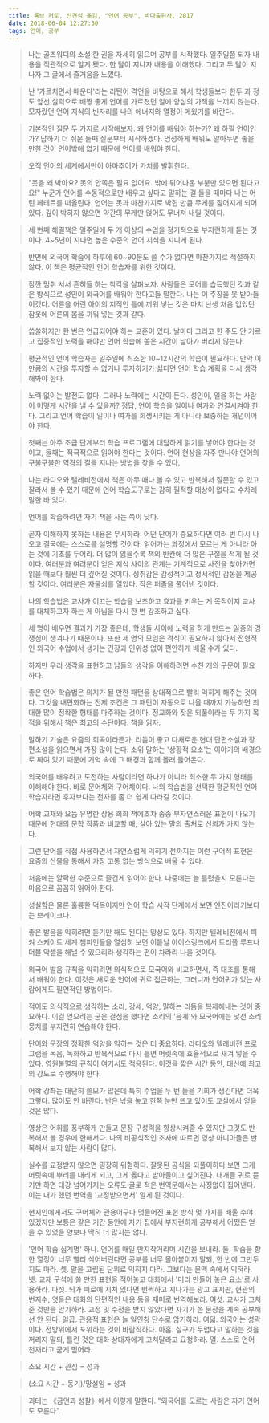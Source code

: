 ```yaml
---
title: 롬브 커토, 신견식 옮김, "언어 공부", 바다출판사, 2017
date: 2018-06-04 12:27:30
tags: 언어, 공부
---
```



> 나는 골즈워디의 소설 한 권을 자세히 읽으며 공부를 시작했다. 일주일쯤 되자 내용을 직관적으로 알게 됐다. 한 달이 지나자 내용을 이해했다. 그리고 두 달이 지나자 그 글에서 즐거움을 느꼈다.

> 난 '가르치면서 배운다'라는 라틴어 격언을 바탕으로 해서 학생들보다 한두 과 정도 앞선 실력으로 배짱 좋게 언어를 가르쳤던 일에 양심의 가책을 느끼지 않는다. 모자랐던 언어 지식의 빈자리를 나의 에너지와 열정이 메웠기를 바란다.

> 기본적인 질문 두 가지로 시작해보자. 왜 언어를 배워야 하는가? 왜 하필 언어인가? 답하기 더 쉬운 둘째 질문부터 시작하겠다.
> 엉성하게 배워도 알아두면 좋을 만한 것이 언어밖에 없기 때문에 언어를 배워야 한다.

> 오직 언어의 세계에서만이 아마추어가 가치를 발휘한다.

> "못을 왜 박아요? 못의 안쪽은 필요 없어요. 밖에 튀어나온 부분만 있으면 된다고요!"
> 누군가 언어를 수동적으로만 배우고 싶다고 말하는 걸 들을 때마다 나는 어린 페테르를 떠올린다. 언어는 못과 마찬가지로 박힌 만큼 무게를 짊어지게 되어 있다. 깊이 박히지 않으면 약간의 무게만 얹어도 무너져 내릴 것이다.

> 세 번째 해결책은 일주일에 두 개 이상의 수업을 정기적으로 부지런하게 듣는 것이다. 4~5년이 지나면 높은 수준의 언어 지식을 지니게 된다.

> 반면에 외국어 학습에 하루에 60~90분도 쓸 수가 없다면 마찬가지로 적절하지 않다. 이 책은 평균적인 언어 학습자를 위한 것이다.

> 잠깐 멈취 서서 흔히들 하는 착각을 살펴보자. 사람들은 모어를 습득했던 것과 같은 방식으로 성인이 외국어를 배워야 한다고들 말한다. 나는 이 주장을 못 받아들이겠다. 어른을 어린 아이의 지적인 틀에 끼워 넣는 것은 마치 난생 처음 입었던 잠옷에 어른의 몸을 끼워 넣는 것과 같다.

> 씁쓸하지만 한 번은 언급되어야 하는 교훈이 있다. 날마다 그리고 한 주도 안 거르고 집중적인 노력을 해야만 언어 학습에 쏟은 시간이 날아가 버리지 않는다.

> 평균적인 언어 학습자는 일주일에 최소한 10~12시간의 학습이 필요하다. 만약 이만큼의 시간을 투자할 수 없거나 투자하기가 싫다면 언어 학습 계획을 다시 생각해봐야 한다.

> 노력 없이는 발전도 없다. 그러나 노력에는 시간이 든다. 성인이, 일을 하는 사람이 어떻게 시간을 낼 수 있을까?
> 정답, 언어 학습을 일이나 여가와 연결시켜야 한다. 그리고 언어 학습이 일이나 여가를 희생시키는 게 아니라 보충하는 개념이어야 한다.

> 첫째는 아주 초급 단계부터 학습 프로그램에 대담하게 읽기를 넣어야 한다는 것이고, 둘째는 적극적으로 읽어야 한다는 것이다. 언어 현상을 자주 만나야 언어의 구불구불한 역경의 길을 지나는 방법을 찾을 수 있다.

> 나는 라디오와 텔레비전에서 책은 아무 때나 볼 수 있고 반복해서 질문할 수 있고 잘라서 볼 수 있기 때문에 언어 학습도구로는 감히 필적할 대상이 없다고 수차례 말한 바 있다.

> 언어를 학습하려면 자기 책을 사는 쪽이 낫다.

> 곧자 이해하지 못하는 내용은 무시하라. 어떤 단어가 중요하다면 여러 번 다시 나오고 결국에는 스스로를 설명할 것이다. 읽어가는 과정에서 모르는 게 아니라 아는 것에 기초를 두어라. 더 많이 읽을수록 책의 빈칸에 더 많은 구절을 적게 될 것이다. 여러분과 여려분이 얻은 지식 사이의 관계는 기계적으로 사전을 찾아가면 읽을 때보다 훨씬 더 깊어질 것이다. 성취감은 감성적이고 정서적인 감동을 제공할 것이다. 여러분은 자물쇠를 열었다. 작은 퍼즐을 풀어낸 것이다.

> 나의 학습법은 교사가 이끄는 학습을 보조하고 효과를 키우는 게 목적이지 교사를 대체하고자 하는 게 아님을 다시 한 번 강조하고 싶다.

> 세 명이 배우면 결과가 가장 좋은데, 학생들 사이에 노력을 하게 만드는 일종의 경쟁심이 생겨나기 때문이다. 또한 세 명의 모임은 격식이 필요하지 않아서 전형적인 외국어 수업에서 생기는 긴장과 인위성 없이 편안하게 배울 수가 있다.

> 하지만 우리 생각을 표현하고 남들의 생각을 이해하려면 수천 개의 구문이 필요하다.

> 좋은 언어 학습법은 의지가 될 만한 패턴을 상대적으로 빨리 익히게 해주는 것이다. 그것을 내면화하는 전제 조건은 그 패턴이 자동으로 나올 때까지 가능하면 최대한 많이 정확한 형태를 마주하는 것이다. 정교화와 잦은 되풀이라는 두 가지 목적을 위해서 책은 최고의 수단이다. 책을 읽자.

> 말하기 기술은 요즘의 희곡이라든가, 리듬이 좋고 다채로운 현대 단편소설과 장편소설을 읽으면서 가장 많이 는다. 소위 말하는 '상황적 요소'는 이야기의 배경으로 짜여 있기 때문에 기억 속에 그 배경과 함께 몰래 들어온다.

> 외국어를 배우려고 도전하는 사람이라면 하나가 아니라 최소한 두 가지 형태를 이해해야 한다. 바로 문어체와 구어체이다. 나의 학습법을 선택한 평균적인 언어 학습자라면 후자보다는 전자를 좀 더 쉽게 따라갈 것이다.

> 어학 교재와 요듬 유명한 상용 회화 책에조차 종종 부자연스러운 표현이 나오기 때문에 현대의 문학 작품과 비교할 때, 살아 있는 말의 출처로 신뢰가 가지 않는다.

> 그런 단어를 직접 사용하면서 자연스럽게 익히기 전까지는 이런 구어적 표현은 요즘의 산물을 통해서 가장 고통 없는 방식으로 배울 수 있다.

> 처음에는 얄팍한 수준으로 즐겁게 읽어야 한다. 나중에는 늘 틀렸을지 모른다는 마음으로 꼼꼼히 읽어야 한다.

> 성실함은 물론 훌륭한 덕목이지만 언어 학습 시작 단계에서 보면 엔진이라기보다는 브레이크다.

> 좋은 발음을 익히려면 듣기만 해도 된다는 망상도 있다. 하지만 텔레비전에서 피켜 스케이트 세계 챔피언들을 열심히 보면 이틑날 아이스링크에서 트리플 루프나 더블 악셀을 해낼 수 있으리라 생각하는 편이 차라리 나을 것이다.

> 외국어 발음 규칙을 익히려면 의식적으로 모국어와 비교하면서, 즉 대조를 통해서 배워야 한다. 이것은 새로운 언어에 귀로 접근하는, 그러니까 언어귀가 있는 사람에게도 필연적인 방법이다.

> 적어도 의식적으로 생각하는 소리, 강세, 억양, 말하는 리듬을 복제해내는 것이 중요하다.
> 이걸 얻으려는 굳은 결심을 했다면 소리의 '음계'와 모국어에는 낯선 소리 뭉치를 부지런히 연습해야 한다.

> 단어와 문장의 정확한 억양을 익히는 것은 더 중요하다. 라디오와 텔레비전 프로그램을 녹음, 녹화하고 반복적으로 다시 틀면 머릿속에 효율적으로 새겨 넣을 수 있다. 영원불멸의 규칙이 여기서도 적용된다. 이것을 짧은 시간 동안, 대신에 최고의 강도로 수행해야 한다.

> 어학 강좌는 대단히 쓸모가 많은데 특히 수업을 두 번 들을 기회가 생긴다면 더욱 그렇다. 많이도 안 바란다. 반은 넋을 놓고 한쪽 눈만 뜨고 있어도 교실에서 얻을 것은 많다.

> 영상은 어휘를 풍부하게 만들고 문장 구성력을 향상시켜줄 수 있지만 그것도 반복해서 볼 경우에 한해서다. 나의 비공식적인 조사에 따르면 영상 마니아들은 반복해서 보지 않는 사람이 많다.

> 실수를 교정받지 않으면 굉장히 위험하다. 잘못된 공식을 되풀이하다 보면 그게 머릿속에 뿌리를 내리게 되고, 그게 옳다고 받아들이고 싶어진다. 대개들 귀로 듣기만 하면 대강 넘어가지는 오류도 글로 적은 번역문에서는 사정없이 집어낸다. 이는 내가 했던 번역을 '교정받으면서' 알게 된 것이다.

> 현지인에게서도 구어체와 관용어구나 멋들어진 표현 방식 몇 가지를 배울 수야 있겠지만 보통은 같은 기간 동안에 자기 집에서 부지런하게 공부해서 어쨌든 얻을 수 있었을 양보다 딱히 더 많지는 않다.

> '언어 학습 십계명'
> 하나. 언어를 매일 만지작거리며 시간을 보내라.
> 둘. 학습을 향한 열정이 너무 빨리 식어버린다면 공부를 너무 몰아붙이지 말되, 한 번에 그만두지도 마라.
> 셋. 말을 고립된 단위로 익히지 마라. 그보다는 문맥 속에서 익혀라.
> 넷. 교재 구석에 쓸 만한 표현을 적어놓고 대화에서 '미리 만들어 놓은 요소'로 사용하라.
> 다섯. 뇌가 피로에 지쳐 있다면 번쩍하고 지나가는 광고 표지판, 현관의 번지수, 엿들은 대화의 단편적인 내용 등을 재미로 번역해보라.
> 여섯. 교사가 고쳐준 것만을 암기하라. 교정 및 수정을 받지 않았다면 자기가 쓴 문장을 계속 공부해선 안 된다.
> 일곱. 관용적 표현은 늘 일인칭 단수로 암기하라.
> 여덟. 외국어는 성곽이다. 전방위에서 포위하는 것이 바람직하다.
> 아홉. 실구가 두렵다고 말하는 것을 꺼리지 말되, 틀린 것은 대화 상대자에게 고쳐달라고 요청하라.
> 열. 스스로 언어 천재라고 굳게 믿어라.

> 소요 시간 + 관심 = 성과

> (소요 시간 + 동기)/망설임 = 성과

> 괴테는 《금언과 성찰》에서 이렇게 말한다. "외국어를 모르는 사람은 자기 언어도 모른다".
